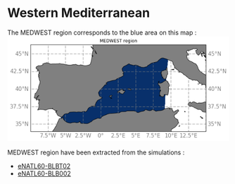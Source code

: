 # Western Mediterranean

The MEDWEST region corresponds to the blue area on this map :
![MEDWEST map](notebooks-maps/region_MEDWEST.png)


MEDWEST region have been extracted from the simulations :
  - [eNATL60-BLBT02](MEDWEST-eNATL60-BLBT02.md)
  - [eNATL60-BLB002](MEDWEST-eNATL60-BLB002.md)
